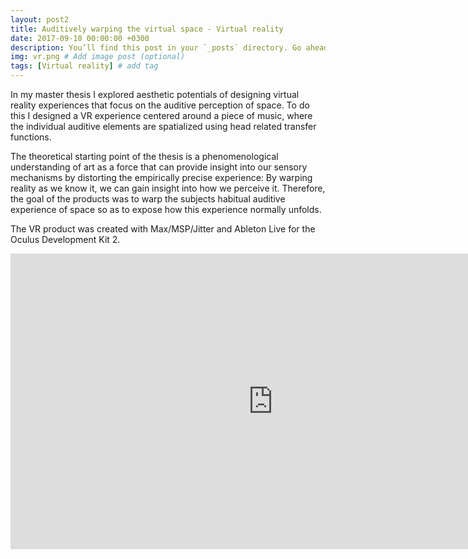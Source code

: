 ```yaml
---
layout: post2
title: Auditively warping the virtual space - Virtual reality
date: 2017-09-10 00:00:00 +0300
description: You’ll find this post in your `_posts` directory. Go ahead and edit it and re-build the site to see your changes. # Add post description (optional)
img: vr.png # Add image post (optional)
tags: [Virtual reality] # add tag
---
```


In my master thesis I explored aesthetic potentials of designing virtual reality experiences that focus on the auditive perception of space. To do this I designed a VR experience centered around a piece of music, where the individual auditive elements are spatialized using head related transfer functions. 

The theoretical starting point of the thesis is a phenomenological understanding of art as a force that can provide insight into our sensory mechanisms by distorting the empirically precise experience: By warping reality as we know it, we can gain insight into how we perceive it. Therefore, the goal of the products was to warp the subjects habitual auditive experience of space so as to expose how this experience normally unfolds.

The VR product was created with Max/MSP/Jitter and Ableton Live for the Oculus Development Kit 2.


<iframe width="840" height="472.5" src="https://www.youtube.com/embed/D7QLSPgq-6M" frameborder="0" allowfullscreen></iframe>

